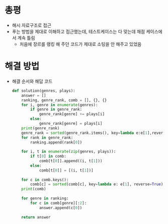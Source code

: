 # 총평

- 해시 자료구조로 접근
- 푸는 방법을 제대로 이해하고 접근했는데, 테스트케이스는 다 맞는데 채점 케이스에서 계속 틀림
  - 처음에 장르를 랭킹 해 주던 코드가 제대로 소팅을 안 해주고 있었음

# 해결 방법

- 해결 순서와 해답 코드

  ```python
  def solution(genres, plays):
      answer = []
      ranking, genre_rank, comb = [], {}, {}
      for i, genre in enumerate(genres):
          if genre in genre_rank:
              genre_rank[genre] += plays[i]
          else:
              genre_rank[genre] = plays[i]
      print(genre_rank)
      genre_rank = sorted(genre_rank.items(), key=lambda e:e[1],reverse=True)
      for rank in genre_rank:
          ranking.append(rank[0])
      
      for i, t in enumerate(zip(genres, plays)):
          if t[0] in comb:
              comb[t[0]].append((i, t[1]))
          else:
              comb[t[0]] = [(i, t[1])]
      
      for c in comb.keys():
          comb[c] = sorted(comb[c], key=lambda e: e[1], reverse=True)
      print(comb)
      
      for genre in ranking:
          for c in comb[genre][:2]:
              answer.append(c[0])
      
      return answer
  ```

  